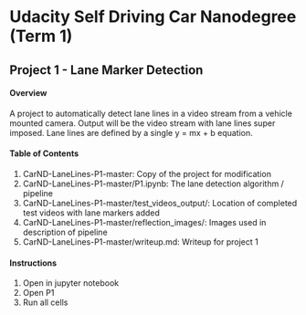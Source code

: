 # Udacity Self Driving Car Nanodegree (Term 1)
## Project 1 - Lane Marker Detection
#### Overview
A project to automatically detect lane lines in a video stream from a vehicle mounted camera. Output will be the video stream
with lane lines super imposed. Lane lines are defined by a single y = mx + b equation.
#### Table of Contents
1. CarND-LaneLines-P1-master: Copy of the project for modification
2. CarND-LaneLines-P1-master/P1.ipynb: The lane detection algorithm / pipeline
3. CarND-LaneLines-P1-master/test_videos_output/: Location of completed test videos with lane markers added
4. CarND-LaneLines-P1-master/reflection_images/: Images used in description of pipeline
5. CarND-LaneLines-P1-master/writeup.md: Writeup for project 1
#### Instructions
1. Open in jupyter notebook
2. Open P1
3. Run all cells

